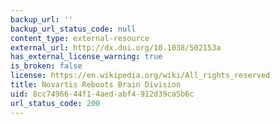 ```yaml
---
backup_url: ''
backup_url_status_code: null
content_type: external-resource
external_url: http://dx.doi.org/10.1038/502153a
has_external_license_warning: true
is_broken: false
license: https://en.wikipedia.org/wiki/All_rights_reserved
title: Novartis Reboots Brain Division
uid: 8cc74966-44f1-4aed-abf4-912d39ca5b6c
url_status_code: 200
---
```


